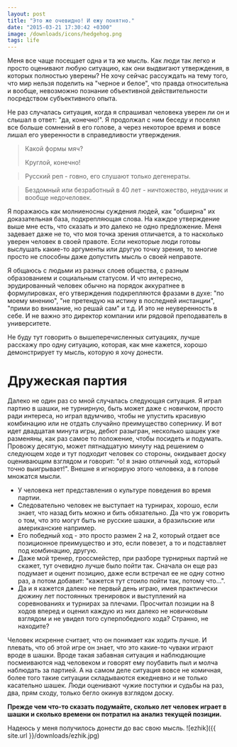 ```yaml
---
layout: post
title: "Это же очевидно! И ежу понятно."
date: "2015-03-21 17:30:42 +0300"
image: /downloads/icons/hedgehog.png
tags: life
---
```


Меня все чаще посещает одна и та же мысль. Как люди так легко и просто оценивают любую ситуацию, как они выдвигают утверждения, в которых полностью уверены? Не хочу сейчас рассуждать на тему того, что мир нельзя поделить на "черное и белое", что правда относительна и вообще, невозможно познание объективной действительности посредством субъективного опыта.

Не раз случалась ситуация, когда я спрашивал человека уверен ли он и слышал в ответ: "да, конечно!". Я продолжал с ним беседу и поселял все больше сомнений в его голове, а через некоторое время и вовсе лишал его уверенности в справедливости утверждения.

> Какой формы мяч?
>
> Круглой, конечно!

> Русский реп - говно, его слушают только дегенераты.

> Бездомный или безработный в 40 лет - ничтожество, неудачник и вообще
> недочеловек.

Я поражаюсь как молниеносны суждения людей, как "обширна" их доказательная база, подкрепляющая слова. На каждое утверждение выше мне есть, что сказать и это далеко не одно предложение. Меня задевает даже не то, что моя точка зрения отличается, а то насколько уверен человек в своей правоте. Если некоторые люди готовы выслушать какие-то аргументы или другую точку зрения, то многие просто не способны даже допустить мысль о своей неправоте.

Я общаюсь с людьми из разных слоев общества, с разным образованием и социальным статусом. И что интересно, эрудированный человек обычно на порядок аккуратнее в формулировках, его утверждения подкрепляются фразами в духе: "по моему мнению", "не претендую на истину в последней инстанции", "прими во внимание, но решай сам" и т.д. И это не неуверенность в себе. И не важно это директор компании или рядовой преподаватель в университете.

Не буду тут говорить о вышеперечисленных ситуациях, лучше расскажу про одну ситуацию, которая, как мне кажется, хорошо демонстрирует ту мысль, которую я хочу донести.

# Дружеская партия
Далеко не один раз со мной случалась следующая ситуация. Я играл партию в шашки, не турнирную, быть может даже с новичком, просто ради интереса, но играл вдумчиво, чтобы не упустить красивую комбинацию или не отдать случайно преимущество сопернику. И вот идет двадцатая минута игры, дебют разыгран, несколько шашек уже разменяны, как раз самое то положение, чтобы посидеть и подумать. Провожу десятую, может пятнадцатую минуту над решением о следующем ходе и тут подходит человек со стороны, окидывает доску оценивающим взглядом и говорит: "о! я знаю отличный ход, который точно выигрывает!".  Внешне я игнорирую этого человека, а в голове множатся мысли.

* У человека нет представления о культуре поведения во время партии.
* Следовательно человек не выступает на турнирах, хорошо, если знает, что назад бить можно и бить обязательно. Да что уж говорить о том, что это могут быть не русские шашки, а бразильские или американские например.
* Его победный ход - это просто размен 2 на 2, который отдает все позиционное преимущество и это, если повезет, а то и подставляет под комбинацию, другую.
* Даже мой тренер, гроссмейстер, при разборе турнирных партий не скажет, тут очевидно лучше было пойти так. Сначала он еще раз подумает и оценит позицию, даже если встречал ее не одну сотню раз, а потом добавит: "кажется тут стоило пойти так, потому что...".
* Да и я кажется далеко не первый день играю, имея практически дюжину лет постоянных тренировок и выступлений на соревнованиях и турнирах за плечами.  Просчитал позиции на 8 ходов вперед и оценил каждую из них далеко не новичковым взглядом и не увидел того суперпобедного хода? Странно, не находите?

Человек искренне считает, что он понимает как ходить лучше. И плевать, что об этой игре он знает, что это какие-то чуваки играют вроде в шашки. Вроде такая забавная ситуация и наблюдающие посмеиваются над человеком и говорят ему поубавить пыл и молча наблюдать за партией. А на самом деле ситуация вовсе не комичная, более того такие ситуации складываются ежедневно и не только касательно шашек. Люди оценивают чужие поступки и судьбы на раз, два, прям сходу, только бегло окинув взглядом доску.

__Прежде чем что-то сказать подумайте, сколько лет человек играет в шашки и сколько времени он потратил на анализ текущей позиции.__


Надеюсь у меня получилось донести до вас свою мысль.
![ezhik]({{ site.url }}/downloads/ezhik.jpg)

